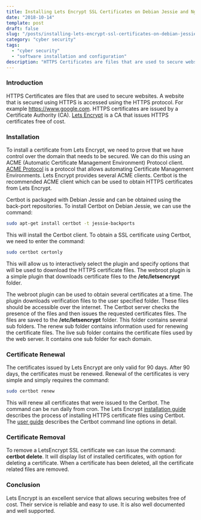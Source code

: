 ```yaml
---
title: Installing Lets Encrypt SSL Certificates on Debian Jessie and Nginx
date: "2018-10-14"
template: post
draft: false
slug: "/posts/installing-lets-encrypt-ssl-certificates-on-debian-jessie-and-nginx"
category: "cyber security"
tags:
  - "cyber security"
  - "software installation and configuration"
description: "HTTPS Certificates are files that are used to secure websites. A website that is secured using HTTPS is accessed using the HTTPS protocol. For example https://www.google.com. HTTPS certificates are issued by a Certificate Authority (CA). Lets Encrypt is a CA that issues HTTPS certificates free of cost."
---
```


### Introduction
HTTPS Certificates are files that are used to secure websites. A website that is secured using HTTPS is accessed using the HTTPS protocol. For example https://www.google.com. HTTPS certificates are issued by a Certificate Authority (CA). [Lets Encrypt](https://letsencrypt.org/getting-started/) is a CA that issues HTTPS certificates free of cost.

### Installation
To install a certificate from Lets Encrypt, we need to prove that we have control over the domain that needs to be secured. We can do this using an ACME (Automatic Certificate Management Environment) Protocol client. [ACME Protocol](https://ietf-wg-acme.github.io/acme/draft-ietf-acme-acme.html) is a protocol that allows automating Certificate Management Environments. Lets Encrypt provides several ACME clients. Certbot is the recommended ACME client which can be used to obtain HTTPS certificates from Lets Encrypt.

Certbot is packaged with Debian Jessie and can be obtained using the back-port repositories. To install Certbot on Debian Jessie, we can use the command:

```bash
sudo apt-get install certbot -t jessie-backports
```

This will install the Certbot client. To obtain a SSL certificate using Certbot, we need to enter the command:

```bash
sudo certbot certonly
```

This will allow us to interactively select the plugin and specify options that will be used to download the HTTPS certificate files. The webroot plugin is a simple plugin that downloads certificate files to the **/etc/letsencrypt** folder.

The webroot plugin can be used to obtain several certificates at a time. The plugin downloads verification files to the user specified folder. These files should be accessible over the internet. The Certbot server checks the presence of the files and then issues the requested certificates files. The files are saved to the **/etc/letsencrypt** folder. This folder contains several sub folders. The renew sub folder contains information used for renewing the certificate files. The live sub folder contains the certificate files used by the web server. It contains one sub folder for each domain.

### Certificate Renewal
The certificates issued by Lets Encrypt are only valid for 90 days. After 90 days, the certificates must be renewed. Renewal of the certificates is very simple and simply requires the command:

```bash
sudo certbot renew
```

This will renew all certificates that were issued to the Certbot. The command can be run daily from cron. The Lets Encrypt [installation guide](https://certbot.eff.org/#debianjessie-nginx) describes the process of installing HTTPS certificate files using Certbot. The [user guide](https://certbot.eff.org/docs/using.html#) describes the Certbot command line options in detail.

### Certificate Removal
To remove a LetsEncrypt SSL certificate we can issue the command: **certbot delete**. It will display list of installed certificates, with option for deleting a certificate. When a certificate has been deleted, all the certificate related files are removed.

### Conclusion
Lets Encrypt is an excellent service that allows securing websites free of cost. Their service is reliable and easy to use. It is also well documented and well supported.
